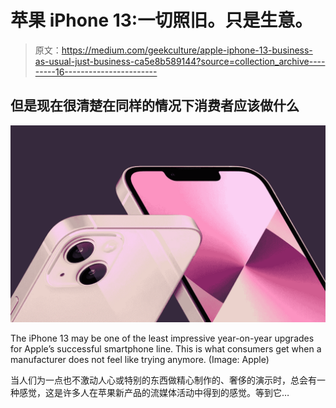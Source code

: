 # 苹果 iPhone 13:一切照旧。只是生意。

> 原文：<https://medium.com/geekculture/apple-iphone-13-business-as-usual-just-business-ca5e8b589144?source=collection_archive---------16----------------------->

## 但是现在很清楚在同样的情况下消费者应该做什么

![](img/b18a57e33cfb2ddd5a1fef6b74fdb8d4.png)

The iPhone 13 may be one of the least impressive year-on-year upgrades for Apple’s successful smartphone line. This is what consumers get when a manufacturer does not feel like trying anymore. (Image: Apple)

当人们为一点也不激动人心或特别的东西做精心制作的、奢侈的演示时，总会有一种感觉，这是许多人在苹果新产品的流媒体活动中得到的感觉。等到它…